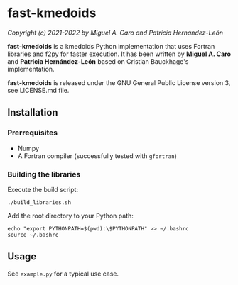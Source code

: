 # fast-kmedoids

*Copyright (c) 2021-2022 by Miguel A. Caro and Patricia Hernández-León*

**fast-kmedoids** is a kmedoids Python implementation that uses Fortran libraries and
f2py for faster execution. It has been written by **Miguel A. Caro** and **Patricia
Hernández-León** based on Cristian Bauckhage's implementation.

**fast-kmedoids** is released under the GNU General Public License version 3, see
LICENSE.md file.

## Installation

### Prerrequisites

- Numpy
- A Fortran compiler (successfully tested with `gfortran`)

### Building the libraries

Execute the build script:

    ./build_libraries.sh

Add the root directory to your Python path:

    echo "export PYTHONPATH=$(pwd):\$PYTHONPATH" >> ~/.bashrc
    source ~/.bashrc

## Usage

See `example.py` for a typical use case.
